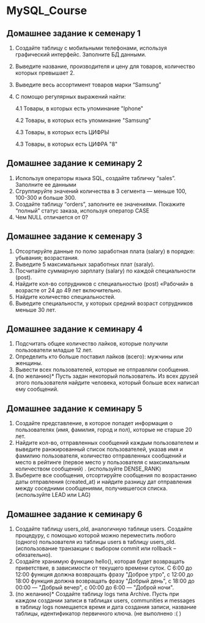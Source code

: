 # MySQL_Course
## Домашнее задание к семенару 1

1. Создайте таблицу с мобильными телефонами, используя графический интерфейс. Заполните БД данными.
2. Выведите название, производителя и цену для товаров, количество которых превышает 2.
3. Выведите весь ассортимент товаров марки “Samsung”
4. С помощю регулярных выражений найти:
  
   4.1 Товары, в которых есть упоминание "Iphone"
   
   4.2 Товары, в которых есть упоминание "Samsung"

   4.3 Товары, в которых есть ЦИФРЫ
   
   4.3 Товары, в которых есть ЦИФРА "8"

## Домашнее задание к семинару 2

1. Используя операторы языка SQL, создайте табличку “sales”. Заполните ее данными
2. Сгруппируйте значений количества в 3 сегмента — меньше 100, 100-300 и больше 300.
3. Создайте таблицу “orders”, заполните ее значениями. Покажите “полный” статус заказа, используя оператор CASE
4. Чем NULL отличается от 0?

## Домашнее задание к семенару 3

1. Отсортируйте данные по полю заработная плата (salary) в порядке: убывания; возрастания.
2. Выведите 5 максимальных заработных плат (saraly).
3. Посчитайте суммарную зарплату (salary) по каждой специальности (роst).
4. Найдите кол-во сотрудников с специальностью (post) «Рабочий» в возрасте от 24 до 49 лет включительно.
5. Найдите количество специальностей.
6. Выведите специальности, у которых средний возраст сотрудников меньше 30 лет.

## Домашнее задание к семинару 4

1. Подсчитать общее количество лайков, которые получили пользователи младше 12 лет.
2. Определить кто больше поставил лайков (всего): мужчины или женщины.
3. Вывести всех пользователей, которые не отправляли сообщения.
4. (по желанию)* Пусть задан некоторый пользователь. Из всех друзей этого пользователя найдите человека, который больше всех написал ему сообщений.

## Домашнее задание к семинару 5

1. Создайте представление, в которое попадет информация о пользователях (имя, фамилия, город и пол), которые не старше 20 лет.
2. Найдите кол-во, отправленных сообщений каждым пользователем и выведите ранжированный список пользователей, указав имя и фамилию пользователя, количество отправленных сообщений и место в рейтинге (первое место у пользователя с максимальным количеством сообщений) . (используйте DENSE_RANK)
3. Выберите все сообщения, отсортируйте сообщения по возрастанию даты отправления (created_at) и найдите разницу дат отправления между соседними сообщениями, получившегося списка. (используйте LEAD или LAG)
   
## Домашнее задание к семинару 6

1. Создайте таблицу users_old, аналогичную таблице users. Создайте процедуру, с помощью которой можно переместить любого (одного) пользователя из таблицы users в таблицу users_old. (использование транзакции с выбором commit или rollback – обязательно).
2. Создайте хранимую функцию hello(), которая будет возвращать приветствие, в зависимости от текущего времени суток. С 6:00 до 12:00 функция должна возвращать фразу "Доброе утро", с 12:00 до 18:00 функция должна возвращать фразу "Добрый день", с 18:00 до 00:00 — "Добрый вечер", с 00:00 до 6:00 — "Доброй ночи".
3. (по желанию)* Создайте таблицу logs типа Archive. Пусть при каждом создании записи в таблицах users, communities и messages в таблицу logs помещается время и дата создания записи, название таблицы, идентификатор первичного ключа. (не выполнено :( )
